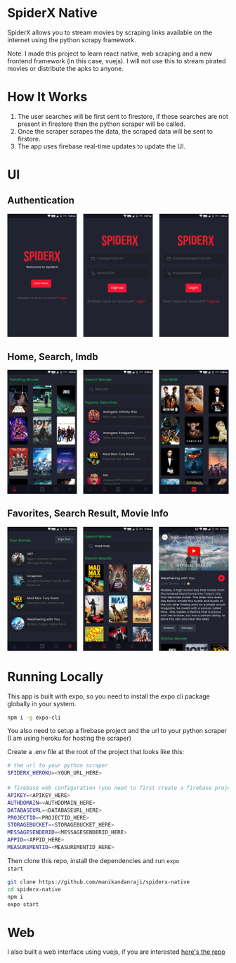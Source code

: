 # SpiderX Native

SpiderX allows you to stream movies by scraping links available on the internet using the python scrapy framework. 

Note: I made this project to learn react native, web scraping and a new frontend framework (in this case, vuejs). I will not use this to stream pirated movies or distribute the apks to anyone.

# How It Works

1. The user searches will be first sent to firestore, if those searches are not present in firestore then the python scraper will be called.
2. Once the scraper scrapes the data, the scraped data will be sent to firstore.
3. The app uses firebase real-time updates to update the UI.

# UI

## Authentication

![Authentication](screenshots/auth.png)

## Home, Search, Imdb

![Home, Search, Imdb](screenshots/home_search_imdb.png)

## Favorites, Search Result, Movie Info

![Favorites, Search Result, Movie Info](screenshots/favorites_search_result_movie_details.png)

# Running Locally

This app is built with expo, so you need to install the expo cli package globally in your system.

```bash
npm i -g expo-cli
```

You also need to setup a firebase project and the url to your python scraper (I am using heroku for hosting the scraper)

Create a .env file at the root of the project that looks like this:

```bash
# the url to your python scraper
SPIDERX_HEROKU=<YOUR_URL_HERE>

# firebase web configuration (you need to first create a firebase project)
APIKEY=<APIKEY_HERE>
AUTHDOMAIN=<AUTHDOMAIN_HERE>
DATABASEURL=<DATABASEURL_HERE>
PROJECTID=<PROJECTID_HERE>
STORAGEBUCKET=<STORAGEBUCKET_HERE>
MESSAGESENDERID=<MESSAGESENDERID_HERE>
APPID=<APPID_HERE>
MEASUREMENTID=<MEASUREMENTID_HERE>
```

Then clone this repo, install the dependencies and run <code>expo start</code>

```bash
git clone https://github.com/manikandanraji/spiderx-native
cd spiderx-native
npm i
expo start
```

# Web

I also built a web interface using vuejs, if you are interested [here's the repo](https://github.com/manikandanraji/spiderx-frontend)
